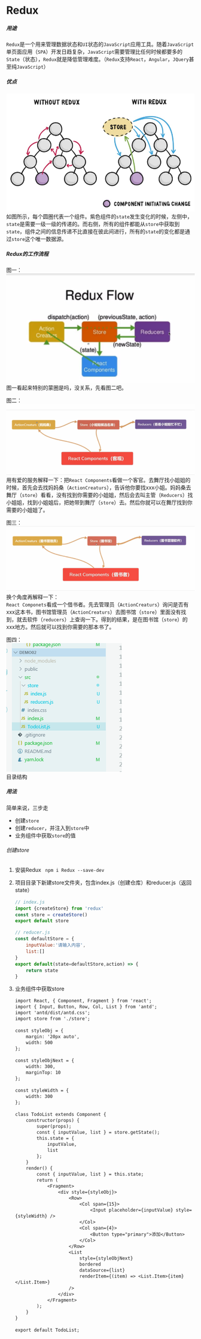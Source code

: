 # Redux
##### 用途
`Redux`是一个用来管理数据状态和`UI`状态的`JavaScript`应用工具。随着`JavaScript`单页面应用（`SPA`）开发日趋复杂，`JavaScript`需要管理比任何时候都要多的`State`（状态），`Redux`就是降低管理难度。（`Redux`支持`React`，`Angular`，`JQuery`甚至纯`JavaScript`）

##### 优点
![avatar](./images/redux01.jpg)
如图所示，每个圆圈代表一个组件。紫色组件的`state`发生变化的时候，左侧中，`state`是需要一级一级的传递的。而右侧，所有的组件都能从`store`中获取到`state`，组件之间的信息传递不比直接在彼此间进行，所有的`state`的变化都是通过`store`这个唯一数据源。

##### Redux的工作流程
图一：<br>
![avatar](./images/redux02.png)<br>
图一看起来特别的蒙圈是吗，没关系，先看图二吧。<br>

图二：<br>
![avatar](./images/redux03.png)<br>
用有爱的服务解释一下：把`React Components`看做一个客官。去舞厅找小姐姐的时候，首先会去找妈妈桑（`ActionCreaturs`），告诉他你要找xxx小姐。妈妈桑去舞厅（`store`）看看，没有找到你需要的小姐姐，然后会去叫主管（`Reducers`）找小姐姐，找到小姐姐后，把她带到舞厅（`store`）去。然后你就可以在舞厅找到你需要的小姐姐了。<br>

图三：<br>
![avatar](./images/redux04.png)<br>
换个角度再解释一下：<br>
`React Componets`看成一个借书者。先去管理员（`ActionCreaturs`）询问是否有xxx这本书，图书馆管理员（`ActionCreaturs`）去图书馆（`store`）里面没有找到，就去软件（`reducers`）上查询一下。得到的结果，是在图书馆（`store`）的xxx地方。然后就可以找到你需要的那本书了。<br>

图四：<br>
![avatar](./images/redux05.png)<br>
目录结构

##### 用法
简单来说，三步走
* 创建`store`
* 创建`reducer`，并注入到`store`中
* 业务组件中获取`store`的值

######  创建store
1. 安装Redux
	<code> npm i Redux --save-dev </code>

2. 项目目录下新建store文件夹，包含index.js（创建仓库）和reducer.js（返回state）
	```js
	// index.js
	import {createStore} from 'redux'
	const store = createStore()
	export default store
	```
	
	```js
	// reducer.js
	const defaultStore = {
		inputValue:'请输入内容',
		list:[]
	}
	export default(state=defaultStore,action) => {
		return state
	}
	```
3. 业务组件中获取store
	```
	import React, { Component, Fragment } from 'react';
	import { Input, Button, Row, Col, List } from 'antd';
	import 'antd/dist/antd.css';
	import store from './store';
	
	const styleObj = {
		margin: '20px auto',
		width: 500
	};
	
	const styleObjNext = {
		width: 300,
		marginTop: 10
	};
	
	const styleWidth = {
		width: 300
	};
	
	class TodoList extends Component {
		constructor(props) {
			super(props);
			const { inputValue, list } = store.getState();
			this.state = {
				inputValue,
				list
			};
		}
		render() {
			const { inputValue, list } = this.state;
			return (
				<Fragment>
					<div style={styleObj}>
						<Row>
							<Col span={15}>
								<Input placeholder={inputValue} style={styleWidth} />
							</Col>
							<Col span={4}>
								<Button type="primary">添加</Button>
							</Col>
						</Row>
						<List
							style={styleObjNext}
							bordered
							dataSource={list}
							renderItem={(item) => <List.Item>{item}</List.Item>}
						/>
					</div>
				</Fragment>
			);
		}
	}
	
	export default TodoList;
	```